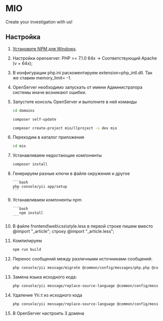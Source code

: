 # MIO


<!-- /BADGES -->

Create your investigation with us!


## Настройка


1. [Установите NPM для Windows](https://nodejs.org/en/download/).
2. Настройки openserver: PHP >= 7.1.0 64х -> Соответствующий Apache (v + 64x);
3. В конфигурации рhp.ini раскоментируем extension=php_intl.dll. Так же ставим memory_limit= -1.
4. OpenServer необходимо запускать от имени Администратора системы иначе возникают ошибки.  
5. Запустите консоль OpenServer и выполните в ней команды
    ```bash
    cd domains
    
    composer self-update
    
    composer create-project mio/llproject -s dev mio
    ```
6. Переходим в каталог приложения
   
      ```bash 
      cd mio
      ```
7. Устанавливаем недостающие компоненты
      
      ```bash
      composer install
      ```
8. Генерируем разные ключи в файле окружения и другое
       
       ```bash
       php console/yii app/setup
       ```
9. Устанавливаем компоненты npm

       ```bash
          npm install
       ```
10. В файле frontend\web\css\style.less в первой строке пишем вместо @import "_article"; строку @import "_article.less"; 
   
11. Компилируем
       ```bash
       npm run build
       ```
12. Перенос сообщений между различными источниками сообщений:
       ```bash
       php console/yii message/migrate @common/config/messages/php.php @common/config/messages/db.php
       ```
13. Замена языка исходного кода:   
       ```bash
       php console/yii message/replace-source-language @common/config/messages/php.php ru-RU
       ```
14. Удаление Yii::t из исходного кода
       ```bash
       php console/yii message/replace-source-language @common/config/messages/php.php
       ```
15. В OpenServer настроить 3 домена     
               
     
   
 



